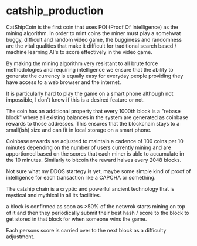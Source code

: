# catship_production
CatShipCoin is the first coin that uses POI (Proof Of Intelligence) as the mining algorithm.
In order to mint coins the miner must play a somehwat buggy, difficult and random video game, the bugginess and randomness are the vital qualities that make it difficult for traditional search based / machine learning AI's to score effectively in the video game.

By making the mining algorithm very resistant to all brute force methodologies and requiring intelligence we ensure that the ability to generate the currency is equally easy for everyday people providing they have access to a web browser and the internet. 

It is particularly hard to play the game on a smart phone although not impossible, I don't know if this is a desired feature or not.

The coin has an additional property that every 1000th block is a "rebase block" where all existing balances in the system are generated as coinbase rewards to those addresses. This ensures that the blockchain stays to a small(ish) size and can fit in local storage on a smart phone. 

Coinbase rewards are adjusted to maintain a cadence of 100 coins per 10 minutes depending on the number of users currently mining and are apportioned based on the scores that each miner is able to accumulate in the 10 minutes. Similarly to bitcoin the reward halves every 2048 blocks.

Not sure what my DDOS startegy is yet, maybe some simple kind of proof of intelligence for each transaction like a CAPCHA or something.

The catship chain is a cryptic and powerful ancient technology that is mystical and mythical in all its facilities.
                                                
a block is confirmed as soon as >50% of the netwrok starts mining on top of it and then they 
periodically submit their best hash / score to the block to get stored in that block for when someone wins the game.

Each persons score is carried over to the next block as a difficulty adjustment.